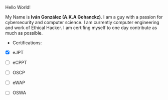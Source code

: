 Hello World!

My Name is  <b>Iván González (A.K.A Gohanckz)</b>.
I am a guy with a passion for cybersecurity and computer science.
I am currently computer engineering and work of Ethical Hacker.
I am certifing myself to one day contribute as much as possible.


- Certifications:
- [x] eJPT
- [ ] eCPPT
- [ ] OSCP
- [ ] eWAP
- [ ] OSWA


